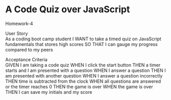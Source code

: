 # A Code Quiz over JavaScript

Homework-4

User Story
<br>
As a coding boot camp student
I WANT to take a timed quiz on JavaScript fundamentals that stores high scores
SO THAT I can gauge my progress compared to my peers

Acceptance Criteria
<br> 
GIVEN I am taking a code quiz
WHEN I click the start button
THEN a timer starts and I am presented with a question
WHEN I answer a question
THEN I am presented with another question
WHEN I answer a question incorrectly
THEN time is subtracted from the clock
WHEN all questions are answered or the timer reaches 0
THEN the game is over
WHEN the game is over
THEN I can save my initials and my score


